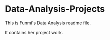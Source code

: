 # Data-Analysis-Projects

This is Funmi's Data Analysis readme file.

It contains her project work.
